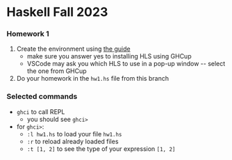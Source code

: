 # Haskell Fall 2023

### Homework 1

1. Create the environment using [the guide](https://www.haskell.org/get-started/)
    - make sure you answer yes to installing HLS using GHCup
    - VSCode may ask you which HLS to use in a pop-up window -- select the one from GHCup
2. Do your homework in the `hw1.hs` file from this branch

### Selected commands

* `ghci` to call REPL
    - you should see `ghci>`
* for `ghci>`:
    - `:l hw1.hs` to load your file `hw1.hs`
    - `:r` to reload already loaded files
    - `:t [1, 2]` to see the type of your expression `[1, 2]`
